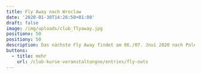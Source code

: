 ```yaml
---
title: Fly Away nach Wroclaw
date: '2020-01-30T14:26:50+01:00'
draft: false
image: /img/uploads/club_flyaway.jpg
positionx: 50
positiony: 50
description: Das nächste Fly Away findet am 06./07. Jnui 2020 nach Polen statt.
buttons:
  - title: mehr
    url: /club-kurse-veranstaltungne/entries/fly-outs
---
```


